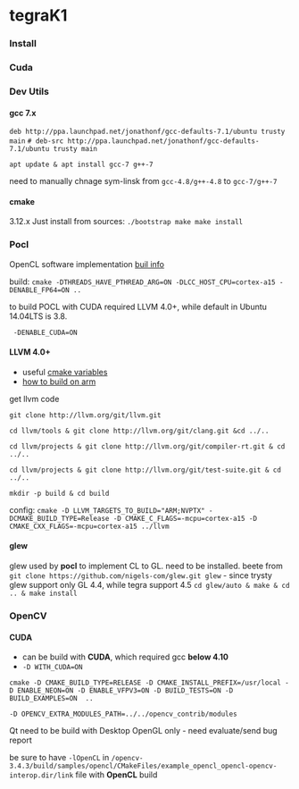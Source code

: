 tegraK1
========================

### Install

### Cuda

### Dev Utils


#### gcc 7.x
`deb http://ppa.launchpad.net/jonathonf/gcc-defaults-7.1/ubuntu trusty main`
`# deb-src http://ppa.launchpad.net/jonathonf/gcc-defaults-7.1/ubuntu trusty main`

`apt update & apt install gcc-7 g++-7`

need to manually chnage sym-linsk from `gcc-4.8/g++-4.8` to `gcc-7/g++-7`

#### cmake 

 3.12.x
Just install from sources:
`./bootstrap
  make
  make install`

### Pocl

OpenCL software implementation
[buil info ](https://github.com/pocl/pocl/blob/master/doc/sphinx/source/install.rst)


build:
`cmake -DTHREADS_HAVE_PTHREAD_ARG=ON -DLCC_HOST_CPU=cortex-a15 -DENABLE_FP64=ON ..`

to build POCL with CUDA required LLVM 4.0+, while default in Ubuntu 14.04LTS is 3.8.

` -DENABLE_CUDA=ON`
#### LLVM 4.0+

- useful [cmake variables](https://llvm.org/docs/CMake.html)
- [how to build on arm](https://llvm.org/docs/HowToBuildOnARM.html)

get llvm code 

`git clone http://llvm.org/git/llvm.git`

`cd llvm/tools & git clone http://llvm.org/git/clang.git &cd ../..`

`cd llvm/projects & git clone http://llvm.org/git/compiler-rt.git & cd ../..`

`cd llvm/projects & git clone http://llvm.org/git/test-suite.git & cd ../..`

`mkdir -p build & cd build`

config:
`cmake -D LLVM_TARGETS_TO_BUILD="ARM;NVPTX" -DCMAKE_BUILD_TYPE=Release -D CMAKE_C_FLAGS=-mcpu=cortex-a15 -D CMAKE_CXX_FLAGS=-mcpu=cortex-a15 ../llvm`

#### glew

glew used by **pocl** to implement CL to GL. need to be installed. beete from ` git clone https://github.com/nigels-com/glew.git glew` - since trysty glew support only GL 4.4, while tegra support 4.5
`cd glew/auto & make & cd .. & make install`

### OpenCV

#### CUDA

- can be build with **CUDA**, which required gcc **below 4.10**
- `-D WITH_CUDA=ON`

`cmake -D CMAKE_BUILD_TYPE=RELEASE -D CMAKE_INSTALL_PREFIX=/usr/local -D ENABLE_NEON=ON -D ENABLE_VFPV3=ON -D BUILD_TESTS=ON -D BUILD_EXAMPLES=ON  ..`

`-D OPENCV_EXTRA_MODULES_PATH=../../opencv_contrib/modules`

Qt need to be build with Desktop OpenGL only - need evaluate/send bug report

be sure to have `-lOpenCL` in `/opencv-3.4.3/build/samples/opencl/CMakeFiles/example_opencl_opencl-opencv-interop.dir/link` file with **OpenCL** build